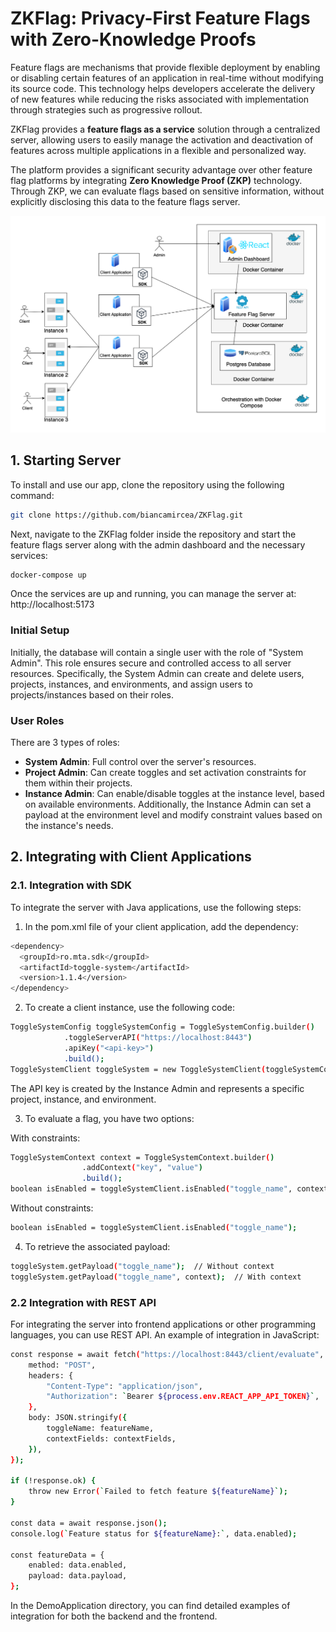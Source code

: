 # ZKFlag: Privacy-First Feature Flags with Zero-Knowledge Proofs

Feature flags are mechanisms that provide flexible deployment by 
enabling or disabling certain features of an application in real-time without modifying its source code. This technology helps developers accelerate the delivery of new features while reducing the risks associated with implementation through strategies such as progressive rollout.

ZKFlag provides a **feature flags as a service** solution through a centralized server, allowing users to easily manage the activation and deactivation of features across multiple applications in a flexible and personalized way.

The platform provides a significant security advantage over other feature flag platforms by integrating **Zero Knowledge Proof (ZKP)** technology. Through ZKP, we can evaluate flags based on sensitive information, without explicitly disclosing this data to the feature flags server.

<div align="center">
  <img src="./images/arhitecture_diagram.png" alt="Architecture Diagram" width="600">
</div>

## 1. Starting Server

To install and use our app, clone the repository using the following command:

```bash
git clone https://github.com/biancamircea/ZKFlag.git
```

Next, navigate to the ZKFlag folder inside the repository and start the feature flags server along with the admin dashboard and the necessary services:

```bash
docker-compose up
```

Once the services are up and running, you can manage the server at: http://localhost:5173

### Initial Setup
Initially, the database will contain a single user with the role of "System Admin". This role ensures secure and controlled access to all server resources. Specifically, the System Admin can create and delete users, projects, instances, and environments, and assign users to projects/instances based on their roles.

### User Roles

There are 3 types of roles:

- **System Admin**: Full control over the server's resources.
- **Project Admin**: Can create toggles and set activation constraints for them within their projects.
- **Instance Admin**: Can enable/disable toggles at the instance level, based on available environments. Additionally, the Instance Admin can set a payload at the environment level and modify constraint values based on the instance's needs.

## 2. Integrating with Client Applications
### 2.1. Integration with SDK

To integrate the server with Java applications, use the following steps:

1. In the pom.xml file of your client application, add the dependency:
```bash
<dependency>
  <groupId>ro.mta.sdk</groupId>
  <artifactId>toggle-system</artifactId>
  <version>1.1.4</version>
</dependency>
```

2. To create a client instance, use the following code:

```bash
ToggleSystemConfig toggleSystemConfig = ToggleSystemConfig.builder()
            .toggleServerAPI("https://localhost:8443")
            .apiKey("<api-key>")
            .build();
ToggleSystemClient toggleSystem = new ToggleSystemClient(toggleSystemConfig);
```

The API key is created by the Instance Admin and represents a specific project, instance, and environment.

3. To evaluate a flag, you have two options:

With constraints:

```bash
ToggleSystemContext context = ToggleSystemContext.builder()
                .addContext("key", "value")
                .build();
boolean isEnabled = toggleSystemClient.isEnabled("toggle_name", context);
```

Without constraints:

```bash
boolean isEnabled = toggleSystemClient.isEnabled("toggle_name");
```

4. To retrieve the associated payload:

```bash
toggleSystem.getPayload("toggle_name");  // Without context
toggleSystem.getPayload("toggle_name", context);  // With context
```

### 2.2 Integration with REST API

For integrating the server into frontend applications or other programming languages, you can use  REST API.
An example of integration in JavaScript:

```bash
const response = await fetch("https://localhost:8443/client/evaluate", {
    method: "POST",
    headers: {
        "Content-Type": "application/json",
        "Authorization": `Bearer ${process.env.REACT_APP_API_TOKEN}`,
    },
    body: JSON.stringify({
        toggleName: featureName,
        contextFields: contextFields,
    }),
});

if (!response.ok) {
    throw new Error(`Failed to fetch feature ${featureName}`);
}

const data = await response.json();
console.log(`Feature status for ${featureName}:`, data.enabled);

const featureData = {
    enabled: data.enabled,
    payload: data.payload,
};
```


In the DemoApplication directory, you can find detailed examples of integration for both the backend and the frontend.












